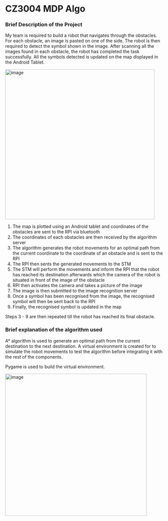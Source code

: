 # CZ3004 MDP Algo
### Brief Description of the Project
My team is required to build a robot that navigates through the obstacles. For each obstacle, an image is pasted on one of the side. The robot is then required to detect the symbol shown in the image. After scanning all the images found in each obstacle, the robot has completed the task successfully. All the symbols detected is updated on the map displayed in the Android Tablet.    

<img width="476" alt="image" src="https://user-images.githubusercontent.com/90826642/236824646-bf82e7b1-966a-45d4-a7d7-95e8f9782f66.png">

1. The map is plotted using an Android tablet and coordinates of the obstacles are sent to the RPI via bluetooth
2. The coordinates of each obstacles are then received by the algorithm server
3. The algorithm generates the robot movements for an optimal path from the current coordinate to the coordinate of an obstacle and is sent to the RPI
4. The RPI then sents the generated movements to the STM
5. The STM will perform the movements and inform the RPI that the robot has reached its destination afterwards which the camera of the robot is situated in front of the image of the obstacle
6. RPI then activates the camera and takes a picture of the image
7. The image is then submitted to the image recognition server
8. Once a symbol has been recognised from the image, the recognised symbol will then be sent back to the RPI
9. Finally, the recognised symbol is updated in the map 

Steps 3 - 9 are then repeated till the robot has reached its final obstacle.

### Brief explanation of the algorithm used
<p>A* algorithm is used to generate an optimal path from the current destination to the next destination. A virtual environment is created for to simulate the robot movements to test the algorithm before integrating it with the rest of the components. </p>

<p>Pygame is used to build the virtual environment.</p>

<img width="451" alt="image" src="https://user-images.githubusercontent.com/90826642/236814082-a0082260-aa63-4d69-9a72-7f9a195d30c1.png">
